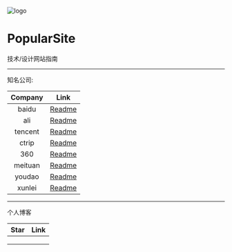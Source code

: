 ![logo](https://github.com/EricYellow/PopularSite/blob/master/logo.png)

# PopularSite
技术/设计网站指南

******



知名公司:

| Company |                   Link                   |
| :-----: | :--------------------------------------: |
|  baidu  | [Readme](https://github.com/EricYellow/PopularSite/blob/master/baidu/baidu.md) |
|   ali   | [Readme](https://github.com/EricYellow/PopularSite/blob/master/ali/ali.md) |
| tencent | [Readme](https://github.com/EricYellow/PopularSite/blob/master/tencent/tencent.md) |
|  ctrip  | [Readme](https://github.com/EricYellow/PopularSite/blob/master/ctrip/ctrip.md) |
|   360   | [Readme](https://github.com/EricYellow/PopularSite/blob/master/360/360.md) |
| meituan | [Readme](https://github.com/EricYellow/PopularSite/blob/master/meituan/meituan.md) |
| youdao  | [Readme](https://github.com/EricYellow/PopularSite/blob/master/youdao/youdao.md)|
| xunlei  | [Readme](https://github.com/EricYellow/PopularSite/blob/master/xunlei/xunlei.md)|







*******

个人博客

| Star | Link |
| :--: | :--: |
|      |      |
|      |      |
|      |      |
